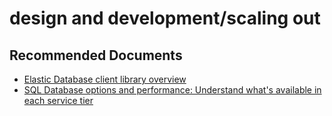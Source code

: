 <properties
	pageTitle="design and development/scaling out"
	description="design and development/scaling out"
	service="microsoft.sql"
	resource="servers"
	authors="aashu"
	displayOrder=""
	selfHelpType="generic"
	supportTopicIds="32357039"
	resourceTags=""
	productPesIds="13491"
	cloudEnvironments="public"
/>

# design and development/scaling out

## **Recommended Documents**

* [Elastic Database client library overview](https://azure.microsoft.com/documentation/articles/sql-database-elastic-database-client-library/)<br>
* [SQL Database options and performance: Understand what's available in each service tier](https://azure.microsoft.com/documentation/articles/sql-database-service-tiers/?rnd=1)
